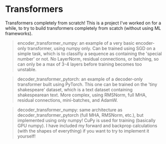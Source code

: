 # Transformers

Transformers completely from scratch! This is a project I've worked on for a while, to try to build transformers completely from scatch (without using ML frameworks).

> encoder_transformer_numpy: an example of a very basic encoder-only transformer, using numpy only. Can be trained using SGD on a simple task, which is to classifiy a sequence as containing the 'special number' or not. No LayerNorm, residual connections, or batching, so can only be a max of 3-4 layers before training becomes too unstable.

> decoder_transformer_pytorch: an example of a decoder-only transformer built using PyTorch. This one can be trained on the 'tiny shakespeare' dataset, which is a text dataset containing shakespearean text. More complex, using RMSNorm, full MHA, residual connections, mini-batches, and AdamW.

> decoder_transformer_numpy: same architecture as decoder_transformer_pytorch (full MHA, RMSNorm, etc.), but implemented using only numpy! CuPy is used for training (basically GPU numpy). I have included my forward and backprop calculations (with the shapes of everything) if you want to try to implement it yourself!
